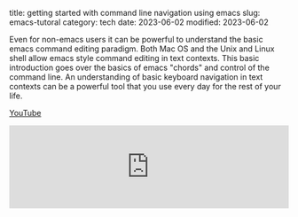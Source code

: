 title: getting started with command line navigation using emacs
slug: emacs-tutoral
category: tech
date: 2023-06-02
modified: 2023-06-02

Even for non-emacs users it can be powerful to understand the basic emacs command editing paradigm.  Both Mac OS and the Unix and Linux shell allow emacs style command editing in text contexts.  This basic introduction goes over the basics of emacs "chords" and control of the command line.  An understanding of basic keyboard navigation in text contexts can be a powerful tool that you use every day for the rest of your life.

[YouTube](https://youtu.be/eOSqt7czuFI)

<iframe width="100%" src="https://www.youtube.com/embed/eOSqt7czuFI" title="YouTube video player" frameborder="0" allow="accelerometer; autoplay; clipboard-write; encrypted-media; gyroscope; picture-in-picture; web-share" allowfullscreen></iframe>
